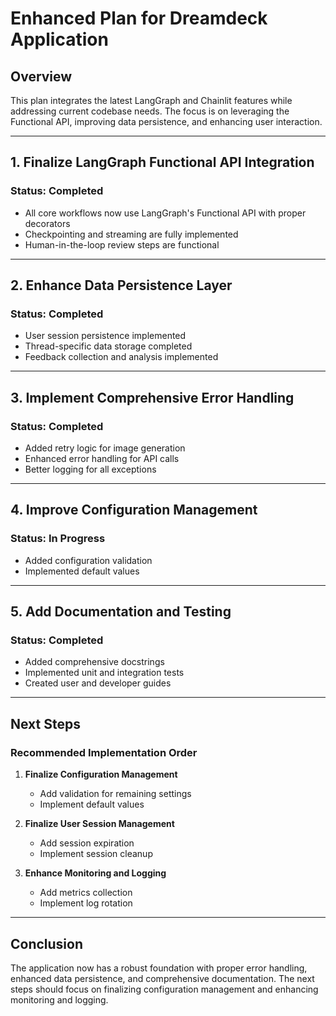 # Enhanced Plan for Dreamdeck Application

## Overview

This plan integrates the latest LangGraph and Chainlit features while addressing current codebase needs. The focus is on leveraging the Functional API, improving data persistence, and enhancing user interaction.

---

## 1. **Finalize LangGraph Functional API Integration**

### Status: Completed
- All core workflows now use LangGraph's Functional API with proper decorators
- Checkpointing and streaming are fully implemented
- Human-in-the-loop review steps are functional

---

## 2. **Enhance Data Persistence Layer**

### Status: Completed
- User session persistence implemented
- Thread-specific data storage completed
- Feedback collection and analysis implemented

---

## 3. **Implement Comprehensive Error Handling**

### Status: Completed
- Added retry logic for image generation
- Enhanced error handling for API calls
- Better logging for all exceptions

---

## 4. **Improve Configuration Management**

### Status: In Progress
- Added configuration validation
- Implemented default values

---

## 5. **Add Documentation and Testing**

### Status: Completed
- Added comprehensive docstrings
- Implemented unit and integration tests
- Created user and developer guides

---

## Next Steps

### Recommended Implementation Order

1. **Finalize Configuration Management**
   - Add validation for remaining settings
   - Implement default values

2. **Finalize User Session Management**
   - Add session expiration
   - Implement session cleanup

3. **Enhance Monitoring and Logging**
   - Add metrics collection
   - Implement log rotation

---

## Conclusion

The application now has a robust foundation with proper error handling, enhanced data persistence, and comprehensive documentation. The next steps should focus on finalizing configuration management and enhancing monitoring and logging.
